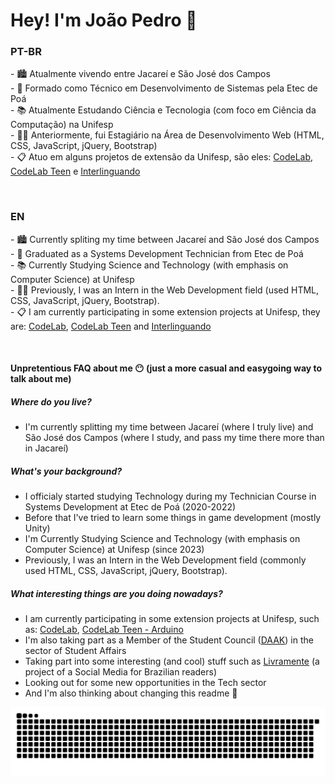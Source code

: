 <!--<img align="right" height="100%" src="https://raw.githubusercontent.com/gist/JoaoPedroZampoli/7957b487985d3ca82aac0f72002cf2a6/raw/ff061a184f4f3c2f563f3b88a038333b5d008225/githubmainpagecard.svg"/>-->

<h1 align="left">Hey! I'm João Pedro 👋
</h1>
<h3>PT-BR</h3>
<p>
- 🏙️ Atualmente vivendo entre Jacareí e São José dos Campos
<br>
- 🏫 Formado como Técnico em Desenvolvimento de Sistemas pela Etec de Poá
<br>
- 📚 Atualmente Estudando Ciência e Tecnologia (com foco em Ciência da Computação) na Unifesp
<br>
- 👨‍💻 Anteriormente, fui Estagiário na Área de Desenvolvimento Web (HTML, CSS, JavaScript, jQuery, Bootstrap)
<br>
- 📋 Atuo em alguns projetos de extensão da Unifesp, são eles: <a href="https://www.codelab-unifesp.org/">CodeLab</a>, <a href="https://www.instagram.com/codelab.unifesp/">CodeLab Teen</a> e <a href="https://www.instagram.com/projeto.interlinguando">Interlinguando</a>
</p>
<br>
<h3>EN</h3>
<p>
- 🏙️ Currently spliting my time between Jacareí and São José dos Campos
<br>
- 🏫 Graduated as a Systems Development Technician from Etec de Poá
<br>
- 📚 Currently Studying Science and Technology (with emphasis on Computer Science) at Unifesp
<br>
- 👨‍💻 Previously, I was an Intern in the Web Development field (used HTML, CSS, JavaScript, jQuery, Bootstrap).
<br>
- 📋 I am currently participating in some extension projects at Unifesp, they are: <a href="https://www.codelab-unifesp.org/">CodeLab</a>, <a href="https://www.instagram.com/codelab.unifesp/">CodeLab Teen</a> and <a href="https://www.instagram.com/projeto.interlinguando">Interlinguando</a>
</p>

<p>
<br>
  
#### Unpretentious FAQ about me 😶 (just a more casual and easygoing way to talk about me)

##### Where do you live?
- I'm currently splitting my time between Jacareí (where I truly live) and São José dos Campos (where I study, and pass my time there more than in Jacareí)
##### What's your background?
- I officialy started studying Technology during my Technician Course in Systems Development at Etec de Poá (2020-2022)
- Before that I've tried to learn some things in game development (mostly Unity)
- I'm Currently Studying Science and Technology (with emphasis on Computer Science) at Unifesp (since 2023)
- Previously, I was an Intern in the Web Development field (commonly used HTML, CSS, JavaScript, jQuery, Bootstrap).
##### What interesting things are you doing nowadays?
- I am currently participating in some extension projects at Unifesp, such as: <a href="https://www.codelab-unifesp.org/">CodeLab</a>, <a href="https://www.instagram.com/codelab.unifesp/">CodeLab Teen - Arduino</a>
- I'm also taking part as a Member of the Student Council (<a href="https://www.instagram.com/daak.unifesp/">DAAK</a>) in the sector of Student Affairs
- Taking part into some interesting (and cool) stuff such as <a href="https://livramente.vercel.app/">Livramente</a> (a project of a Social Media for Brazilian readers)
- Looking out for some new opportunities in the Tech sector
- And I'm also thinking about changing this readme 📝

<picture>
  <source media="(prefers-color-scheme: dark)" srcset="https://raw.githubusercontent.com/JoaoPedroZampoli/JoaoPedroZampoli/output/github-contribution-grid-snake-dark.svg">
  <source media="(prefers-color-scheme: light)" srcset="https://raw.githubusercontent.com/JoaoPedroZampoli/JoaoPedroZampoli/output/github-contribution-grid-snake.svg">
  <img alt="github contribution grid snake animation" src="https://raw.githubusercontent.com/JoaoPedroZampoli/JoaoPedroZampoli/output/github-contribution-grid-snake.svg">
</picture>

<!--<a align="right" href="https://git.io/streak-stats"><img align="right" src="https://streak-stats.demolab.com?user=JoaoPedroZampoli&theme=sunset-gradient&border_radius=16&background=45%2C302B63%2C24243E" alt="GitHub Streak" /></a>-->
<!--<p align="left"><img src="https://komarev.com/ghpvc/?username=joaopedrozampoli&color=blue" alt="Profile Views"/></p>-->
<!--### Stats:
<table>
  <tr>
    <td>
      <img src="https://github-readme-stats.vercel.app/api?username=JoaoPedroZampoli&theme=yeblu" height="200"/>
    </td>
    <td>
      <img src="https://github-readme-stats.vercel.app/api/top-langs/?username=JoaoPedroZampoli&theme=yeblu" height="200"/>
    </td>
  </tr>
</table>



### Algumas das minhas redes:
[![LinkedIn](https://img.shields.io/badge/LinkedIn-0077B5?style=for-the-badge&logo=linkedin&logoColor=white)]([https://www.linkedin.com/in/SEUUSERNAME/](https://www.linkedin.com/in/joaopedrozampoli/))
[![GitHub](https://img.shields.io/badge/GitHub-100000?style=for-the-badge&logo=github&logoColor=white)](https://github.com/JoaoPedroZampoli)
[![Hackerrank](https://img.shields.io/badge/-Hackerrank-2EC866?style=for-the-badge&logo=HackerRank&logoColor=white)](https://hackerrank.com/profile/JoaoPedroZampoli)

-->
<!--
**Jpsz2014/Jpsz2014** is a ✨ _special_ ✨ repository because its `README.md` (this file) appears on your GitHub profile.

Here are some ideas to get you started:

- 🔭 I’m currently working on ...
- 🌱 I’m currently learning ...
- 👯 I’m looking to collaborate on ...
- 🤔 I’m looking for help with ...
- 💬 Ask me about ...
- 📫 How to reach me: ...
- 😄 Pronouns: ...
- ⚡ Fun fact: ...
-->

